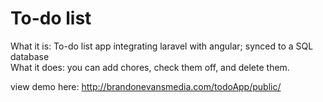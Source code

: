 <h1>To-do list</h1>

What it is: To-do list app integrating laravel with angular; synced to a SQL database
<br>
What it does: you can add chores, check them off, and delete them.

view demo here: http://brandonevansmedia.com/todoApp/public/
